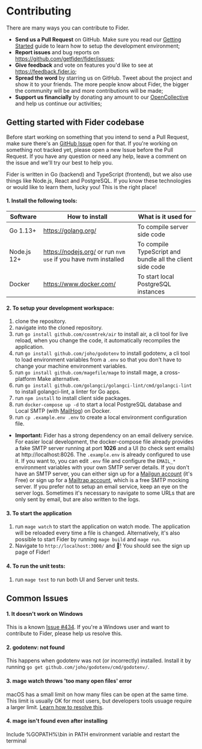 # Contributing

There are many ways you can contribute to Fider.

- **Send us a Pull Request** on GitHub. Make sure you read our [Getting Started](#getting-started-with-fider-codebase) guide to learn how to setup the development environment;
- **Report issues** and bug reports on https://github.com/getfider/fider/issues;
- **Give feedback** and vote on features you'd like to see at https://feedback.fider.io;
- **Spread the word** by starring us on GitHub. Tweet about the project and show it to your friends. The more people know about Fider, the bigger the community will be and more contributions will be made;
- **Support us financially** by donating any amount to our [OpenCollective](https://opencollective.com/fider) and help us continue our activities;

## Getting started with Fider codebase

Before start working on something that you intend to send a Pull Request, make sure there's an [GitHub Issue](https://github.com/getfider/fider/issues) open for that. If you're working on something not tracked yet, please open a new Issue before the Pull Request. If you have any question or need any help, leave a comment on the issue and we'll try our best to help you.

Fider is written in Go (backend) and TypeScript (frontend), but we also use things like Node.js, React and PostgreSQL.
If you know these technologies or would like to learn them, lucky you! This is the right place!

#### 1. Install the following tools:

| Software  | How to install | What is it used for |
|---|---|---|
| Go 1.13+ | https://golang.org/ | To compile server side code |
| Node.js 12+ | https://nodejs.org/ or run `nvm use` if you have nvm installed | To compile TypeScript and bundle all the client side code |
| Docker | https://www.docker.com/ | To start local PostgreSQL instances |

#### 2. To setup your development workspace:

1. clone the repository.
2. navigate into the cloned repository.
3. run `go install github.com/cosmtrek/air` to install air, a cli tool for live reload, when you change the code, it automatically recompiles the application.
4. run `go install github.com/joho/godotenv` to install godotenv, a cli tool to load environment variables from a `.env` so that you don't have to change your machine environment variables.
5. run `go install github.com/magefile/mage` to install mage, a cross-platform Make alternative.
6. run `go install github.com/golangci/golangci-lint/cmd/golangci-lint` to install golangci-lint, a linter for Go apps.
7. run `npm install` to install client side packages.
8. run `docker-compose up -d` to start a local PostgreSQL database and Local SMTP (with [MailHog](https://github.com/mailhog/MailHog)) on Docker.
9. run `cp .example.env .env` to create a local environment configuration file.

- **Important:** Fider has a strong dependency on an email delivery service. For easier local development, the docker-compose file already provides
a fake SMTP server running at port **1026** and a UI (to check sent emails) at http://localhost:8026. The `.example.env` is already 
configured to use it. If you want to, you can edit `.env` file and configure the `EMAIL_*` environment variables with your own SMTP server
details. If you don't have an SMTP server, you can either sign up for a [Mailgun account](https://www.mailgun.com/) (it's Free) or sign 
up for a [Mailtrap account](https://mailtrap.io), which is a free SMTP mocking server. If you prefer not to setup an email service, keep 
an eye on the server logs. Sometimes it's necessary to navigate to some URLs that are only sent by email, but are also written to the logs.

#### 3. To start the application

1. run `mage watch` to start the application on watch mode. The application will be reloaded every time a file is changed. Alternatively, it's also possible to start Fider by running `mage build` and `mage run`.
2. Navigate to `http://localhost:3000/` and 🎉! You should see the sign up page of Fider!

#### 4. To run the unit tests:

1. run `mage test` to run both UI and Server unit tests.

## Common Issues

#### 1. It doesn't work on Windows

This is a known [Issue #434](https://github.com/getfider/fider/issues/434). If you're a Windows user and want to contribute to Fider, please help us resolve this.

#### 2. godotenv: not found

This happens when godotenv was not (or incorrectly) installed. Install it by running `go get github.com/joho/godotenv/cmd/godotenv/`.

#### 3. mage watch throws 'too many open files' error

macOS has a small limit on how many files can be open at the same time. This limit is usually OK for most users, but developers tools usuage require a larger limit. [Learn how to resolve this](https://www.macobserver.com/tips/deep-dive/evade-macos-many-open-files-error-pushing-limits/).

#### 4. mage isn't found even after installing

Include %GOPATH%\bin in PATH environment variable and restart the terminal
